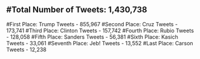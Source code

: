 #Total Number of Tweets: 1,430,738 
---
#First Place: Trump Tweets - 855,967
#Second Place: Cruz Tweets - 173,741
#Third Place: Clinton Tweets - 157,742
#Fourth Place: Rubio Tweets - 128,058
#Fifth Place: Sanders Tweets - 56,381
#Sixth Place: Kasich Tweets - 33,061
#Seventh Place: Jeb! Tweets - 13,552
#Last Place: Carson Tweets - 12,238
